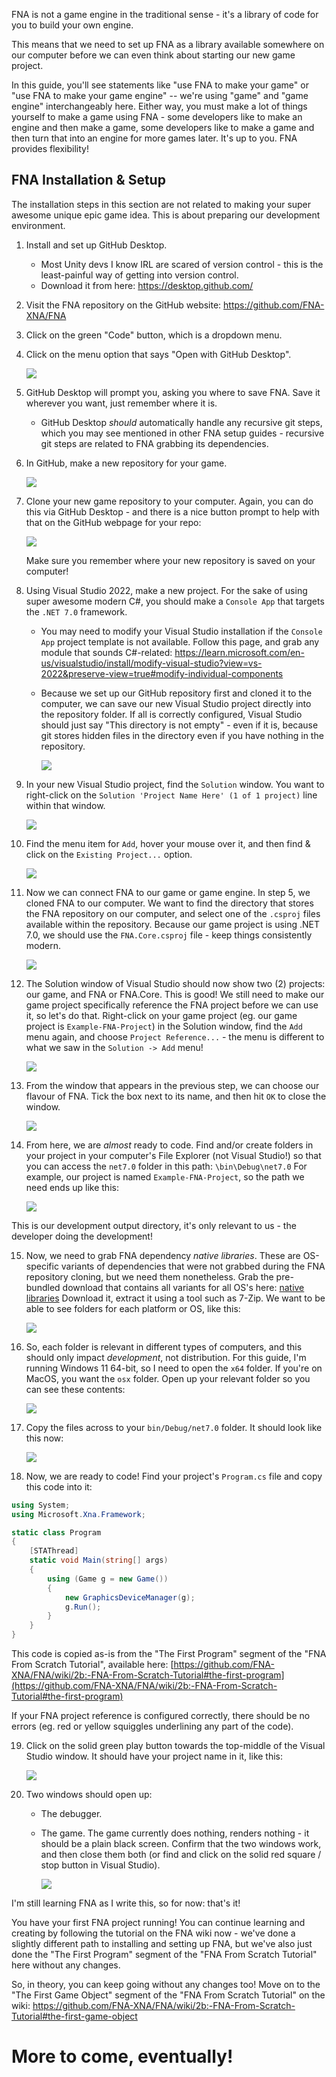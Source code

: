 FNA is not a game engine in the traditional sense - it's a library of code for you to build your own engine. 

This means that we need to set up FNA as a library available somewhere on our computer before we can even think about starting our new game project.

In this guide, you'll see statements like "use FNA to make your game" or "use FNA to make your game engine" -- we're using "game" and "game engine" interchangeably here. Either way, you must make a lot of things yourself to make a game using FNA - some developers like to make an engine and then make a game, some developers like to make a game and then turn that into an engine for more games later. It's up to you. FNA provides flexibility!

## FNA Installation & Setup

The installation steps in this section are not related to making your super awesome unique epic game idea. This is about preparing our development environment.

1. Install and set up GitHub Desktop. 
	- Most Unity devs I know IRL are scared of version control - this is the least-painful way of getting into version control. 
	- Download it from here: https://desktop.github.com/
2. Visit the FNA repository on the GitHub website: https://github.com/FNA-XNA/FNA 
3. Click on the green "Code" button, which is a dropdown menu.
4. Click on the menu option that says "Open with GitHub Desktop". 

   ![](./assets/001_FNA_Git_Clone_Prompt.png)
5. GitHub Desktop will prompt you, asking you where to save FNA. Save it wherever you want, just remember where it is. 
	- GitHub Desktop _should_ automatically handle any recursive git steps, which you may see mentioned in other FNA setup guides - recursive git steps are related to FNA grabbing its dependencies.
6. In GitHub, make a new repository for your game.

   ![](./assets/002_MakeNewGameRepo.png)

7. Clone your new game repository to your computer. Again, you can do this via GitHub Desktop - and there is a nice button prompt to help with that on the GitHub webpage for your repo:

   ![](./assets/003_Example_project_OpenInDesktop.png)

   Make sure you remember where your new repository is saved on your computer! 
8. Using Visual Studio 2022, make a new project. For the sake of using super awesome modern C#, you should make a `Console App` that targets the `.NET 7.0` framework.
	- You may need to modify your Visual Studio installation if the `Console App` project template is not available. Follow this page, and grab any module that sounds C#-related: https://learn.microsoft.com/en-us/visualstudio/install/modify-visual-studio?view=vs-2022&preserve-view=true#modify-individual-components 
	- Because we set up our GitHub repository first and cloned it to the computer, we can save our new Visual Studio project directly into the repository folder. If all is correctly configured, Visual Studio should just say "This directory is not empty" - even if it is, because git stores hidden files in the directory even if you have nothing in the repository.
	  
      ![](./assets/004_VSProjectInit.png)

9. In your new Visual Studio project, find the `Solution` window. You want to right-click on the `Solution 'Project Name Here' (1 of 1 project)` line within that window.

   ![](./assets/005_VSSolutionWindowNew.png)

10. Find the menu item for `Add`, hover your mouse over it, and then find & click on the `Existing Project...` option.

    ![](./assets/006_VSSolutionAdd.png)

11. Now we can connect FNA to our game or game engine. In step 5, we cloned FNA to our computer. We want to find the directory that stores the FNA repository on our computer, and select one of the `.csproj` files available within the repository. Because our game project is using .NET 7.0, we should use the `FNA.Core.csproj` file - keep things consistently modern.

    ![](./assets/007_FNACSProjSelection.png)

12. The Solution window of Visual Studio should now show two (2) projects: our game, and FNA or FNA.Core. This is good! We still need to make our game project specifically reference the FNA project before we can use it, so let's do that. Right-click on your game project (eg. our game project is `Example-FNA-Project`) in the Solution window, find the `Add` menu again, and choose `Project Reference...` - the menu is different to what we saw in the `Solution -> Add` menu!

    ![](./assets/008_VSSolutionProjectRefMenu.png)

13. From the window that appears in the previous step, we can choose our flavour of FNA. Tick the box next to its name, and then hit `OK` to close the window.

    ![](./assets/009_VSProjRefSelection.png)

14. From here, we are _almost_ ready to code. Find and/or create folders in your project in your computer's File Explorer (not Visual Studio!) so that you can access the `net7.0` folder in this path: `\bin\Debug\net7.0`
    For example, our project is named `Example-FNA-Project`, so the path we need ends up like this: 

    ![](./assets/010_ProjOutputPath.png)

This is our development output directory, it's only relevant to us - the developer doing the development!

15. Now, we need to grab FNA dependency _native libraries_. These are OS-specific variants of dependencies that were not grabbed during the FNA repository cloning, but we need them nonetheless. Grab the pre-bundled download that contains all variants for all OS's here: [native libraries](https://fna.flibitijibibo.com/archive/fnalibs.tar.bz2) 
    Download it, extract it using a tool such as 7-Zip. We want to be able to see folders for each platform or OS, like this: 

    ![](./assets/011_FNANativeDepsFolders.png)

16. So, each folder is relevant in different types of computers, and this should only impact _development_, not distribution. For this guide, I'm running Windows 11 64-bit, so I need to open the `x64` folder. If you're on MacOS, you want the `osx` folder. Open up your relevant folder so you can see these contents: 

    ![](./assets/012_FNANativeDepsFiles.png)

17. Copy the files across to your `bin/Debug/net7.0` folder. It should look like this now:

    ![](./assets/013_ProjOutputWithDeps.png)

18. Now, we are ready to code! Find your project's `Program.cs` file and copy this code into it:

```csharp
using System;
using Microsoft.Xna.Framework;

static class Program
{
    [STAThread]
    static void Main(string[] args)
    {
        using (Game g = new Game())
        {
            new GraphicsDeviceManager(g);
            g.Run();
        }
    }
}
```

This code is copied as-is from the "The First Program" segment of the "FNA From Scratch Tutorial", available here: [https://github.com/FNA-XNA/FNA/wiki/2b:-FNA-From-Scratch-Tutorial#the-first-program](https://github.com/FNA-XNA/FNA/wiki/2b:-FNA-From-Scratch-Tutorial#the-first-program) 

If your FNA project reference is configured correctly, there should be no errors (eg. red or yellow squiggles underlining any part of the code).

19. Click on the solid green play button towards the top-middle of the Visual Studio window. It should have your project name in it, like this: 

    ![](./assets/014_VSPlayButton.png)

20. Two windows should open up:
	- The debugger.
	- The game.
	  The game currently does nothing, renders nothing - it should be a plain black screen. Confirm that the two windows work, and then close them both (or find and click on the solid red square / stop button in Visual Studio).

	  ![](./assets/015_ProjPlayWindows.png)

I'm still learning FNA as I write this, so for now: that's it! 

You have your first FNA project running! You can continue learning and creating by following the tutorial on the FNA wiki now - we've done a slightly different path to installing and setting up FNA, but we've also just done the "The First Program" segment of the "FNA From Scratch Tutorial" here without any changes.

So, in theory, you can keep going without any changes too! Move on to the "The First Game Object" segment of the "FNA From Scratch Tutorial" on the wiki: https://github.com/FNA-XNA/FNA/wiki/2b:-FNA-From-Scratch-Tutorial#the-first-game-object 

# More to come, eventually!